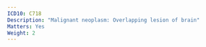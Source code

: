 ```yaml
---
ICD10: C718
Description: "Malignant neoplasm: Overlapping lesion of brain"
Matters: Yes
Weight: 2
---
```


